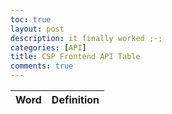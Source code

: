 ```yaml
---
toc: true
layout: post
description: it finally worked ;-;
categories: [API]
title: CSP Frontend API Table
comments: true
---
```



<table>
  <thead>
  <tr>
    <th>Word</th>
    <th>Definition</th>
  </tr>
  </thead>
  <tbody id="result">
    <!-- generated rows -->
  </tbody>
</table>

<!--Script is layed out in a sequence (no function) and will execute when page is loaded-->
<script>


  // prepare HTML result container for new output
  const resultContainer = document.getElementById("result");

  // prepare fetch options
  const url = "https://dictionary-by-api-ninjas.p.rapidapi.com/v1/dictionary?word=bright";


const options = {
	method: 'GET',
	headers: {
		'X-RapidAPI-Key': 'cc6d770f58msh120c53d95d27c68p1d2955jsn1898ff4fa031',
		'X-RapidAPI-Host': 'dictionary-by-api-ninjas.p.rapidapi.com'
	}
};

fetch('https://dictionary-by-api-ninjas.p.rapidapi.com/v1/dictionary?word=bright', options)
	.then(response => response.json())
	.then(response => console.log(response))
	.catch(err => console.error(err));

  // fetch the API
  fetch(url, options)
    // response is a RESTful "promise" on any successful fetch
    .then(response => {
      // check for response errors
      if (response.status !== 200) {
          const errorMsg = 'Database response error: ' + response.status;
          console.log(errorMsg);
          const tr = document.createElement("tr");
          const td = document.createElement("td");
          td.innerHTML = errorMsg;
          tr.appendChild(td);
          resultContainer.appendChild(tr);
          return;
      }
      // valid response will have json data
      response.json().then(response => {
      
            console.log(response);

          

          // Country data
         
            console.log(response.word);

            // tr for each row
          const tr = document.createElement("tr");
            // td for each column
          const word = document.createElement("td");
          const definition = document.createElement("td");
            

            // data is specific to the API
            word.innerHTML = response.word;
            definition.innerHTML = response.definition;

            // cases.innerHTML = row.name; 
           //  deaths.innerHTML = row.icao_code; 

            // this build td's into tr
            tr.appendChild(word);
            tr.appendChild(definition);
           // tr.appendChild(cases);
          //  tr.appendChild(deaths);

            // add HTML to container
            resultContainer.appendChild(tr);
          
        
          
      })
  })
  // catch fetch errors (ie ACCESS to server blocked)
  .catch(err => {
    console.error(err);
    const tr = document.createElement("tr");
    const td = document.createElement("td");
    td.innerHTML = err;
    tr.appendChild(td);
    resultContainer.appendChild(tr);
  });

</script>
